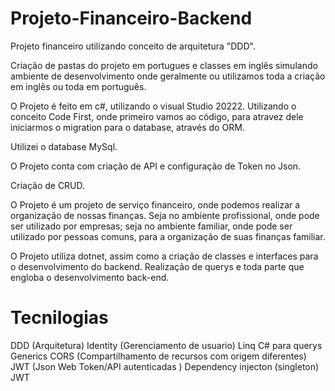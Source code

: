 # Projeto-Financeiro-Backend

Projeto financeiro utilizando conceito de arquitetura "DDD".

Criação de pastas do projeto em portugues e classes em inglês simulando ambiente de desenvolvimento onde geralmente
ou utilizamos toda a criação em inglês ou toda em português.

O Projeto é feito em c#, utilizando o visual Studio 20222. 
Utilizando o conceito Code First, onde primeiro vamos ao código, para atravez dele iniciarmos o migration para o database, através do ORM.

Utilizei o database MySql. 

O Projeto conta com criação de API e configuração de Token no Json. 

Criação de CRUD.

O Projeto é um projeto de serviço financeiro, onde podemos realizar a organização de nossas finanças.
Seja no ambiente profissional, onde pode ser utilizado por empresas; seja no ambiente familiar, onde pode ser utilizado por pessoas comuns, para a organização de suas finanças familiar. 

O Projeto utiliza dotnet, assim como a criação de classes e interfaces para o desenvolvimento do backend. 
Realização de querys e toda parte que engloba o desenvolvimento back-end. 

# Tecnilogias
<P>
DDD (Arquitetura)
Identity (Gerenciamento de usuario)
Linq C# para querys
Generics 
CORS (Compartilhamento de recursos com origem diferentes)
JWT (Json Web Token/API autenticadas ) 
Dependency injecton (singleton)
JWT 
